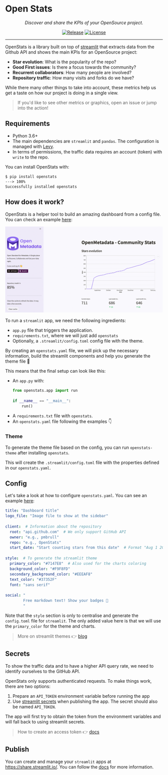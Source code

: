 # Open Stats

<div align="center">

<p align="center">
    <em>Discover and share the KPIs of your OpenSource project.</em>
</p>

[![Release](https://img.shields.io/github/release/pmbrull/open-stats/all.svg)](https://github.com/pmbrull/open-stats/releases)
[![License](https://img.shields.io/github/license/pmbrull/open-stats.svg)](LICENSE)

</div>

---

OpenStats is a library built on top of [streamlit](https://streamlit.io/) that extracts data from the Github API
and shows the main KPIs for an OpenSource project:
- **Star evolution**: What is the popularity of the repo?
- **Good First issues**: Is there a focus towards the community?
- **Recurrent collaborators**: How many people are involved?
- **Repository traffic**: How many visits and forks do we have?

While there many other things to take into account, these metrics help us get a taste on how our project is doing in
a single view.

> If you'd like to see other metrics or graphics, open an issue or jump into the action!

## Requirements
- Python 3.6+
- The main dependencies are `streamlit` and `pandas`. The configuration is managed with [Levy](https://github.com/pmbrull/levy).
- In terms of permissions, the traffic data requires an account (token) with `write` to the repo.

You can install OpenStats with:

```commandline
$ pip install openstats
---> 100%
Successfully installed openstats
```

## How does it work?

OpenStats is a helper tool to build an amazing dashboard from a config file. You can check an example [here](https://github.com/pmbrull/OpenMetadata-stats):

![img](./assets/readme-screenshot.png)

To run a `streamlit` app, we need the following ingredients:

- `app.py` file that triggers the application.
- `requirements.txt`, where we will just add `openstats`
- Optionally, a `.streamlit/config.toml` config file with the theme.

By creating an `openstats.yaml` file, we will pick up the necessary information, build the streamlit components 
and help you generate the theme file 🚀

This means that the final setup can look like this:

- An `app.py` with:
  ```python
  from openstats.app import run

  if __name__ == "__main__":  
      run()
  ```
- A `requirements.txt` file with `openstats`.
- An `openstats.yaml` file following the examples 👇

### Theme

To generate the theme file based on the config, you can run `openstats-theme` after installing `openstats`.

This will create the `.streamlit/config.toml` file with the properties defined in our `openstats.yaml`.

## Config

Let's take a look at how to configure `openstats.yaml`. You can see an example [here](openstats.yaml):

```yaml
title: "Dashboard title"
logo_file: "Image file to show at the sidebar"

client:  # Information about the repository
  root: "api.github.com"  # We only support GitHub API
  owner: "e.g., pmbrull"
  repo: "e.g., OpenStats"
  start_date: "Start counting stars from this date"  # Format "Aug 1 2021" (`%b %d %Y`)

style:  # To generate the streamlit theme
  primary_color: "#7147E8"  # Also used for the charts coloring
  background_color: "#F9F8FD"
  secondary_background_color: "#EEEAF8"
  text_color: "#37352F"
  font: "sans serif"

social: "
        Free markdown text! Show your badges 💪
        "
```

Note that the `style` section is only to centralise and generate the `config.toml` file for `streamlit`. The
only added value here is that we will use the `primary_color` for the theme and charts.

> More on streamlit themes 👉 [blog](https://blog.streamlit.io/introducing-theming/)

## Secrets

To show the traffic data and to have a higher API query rate, we need to identify ourselves to the GitHub API.

OpenStats only supports authenticated requests. To make things work, there are two options:

1. Prepare an `API_TOKEN` environment variable before running the app
2. Use [streamlit secrets](https://blog.streamlit.io/secrets-in-sharing-apps/) when publishing the app. The secret
    should also be named `API_TOKEN`.

The app will first try to obtain the token from the environment variables and will fall back to using streamlit secrets.

> How to create an access token 👉 [docs](https://docs.github.com/en/authentication/keeping-your-account-and-data-secure/creating-a-personal-access-token)

## Publish

You can create and manage your `streamlit` apps at https://share.streamlit.io/. You can follow the [docs](https://docs.streamlit.io/streamlit-cloud/get-started/deploy-an-app)
for more information.
